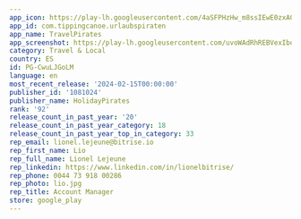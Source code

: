 ```yaml
---
app_icon: https://play-lh.googleusercontent.com/4aSFPHzHw_m8ssIEwE0zxAGNcwgqJqIdVIB7a2QqJK7KTCudbK5T3vz4YLCqPoy99k0
app_id: com.tippingcanoe.urlaubspiraten
app_name: TravelPirates
app_screenshot: https://play-lh.googleusercontent.com/uvoWAdRhREBVexIboyCDwia5XHYiMXOpy-BLfkaAEJcj48WloTsY92G2k5RJQmstgtM
category: Travel & Local
country: ES
id: PG-CwuLJGoLM
language: en
most_recent_release: '2024-02-15T00:00:00'
publisher_id: '1081024'
publisher_name: HolidayPirates
rank: '92'
release_count_in_past_year: '20'
release_count_in_past_year_category: 18
release_count_in_past_year_top_in_category: 33
rep_email: lionel.lejeune@bitrise.io
rep_first_name: Lio
rep_full_name: Lionel Lejeune
rep_linkedin: https://www.linkedin.com/in/lionelbitrise/
rep_phone: 0044 73 918 00286
rep_photo: lio.jpg
rep_title: Account Manager
store: google_play
---
```

